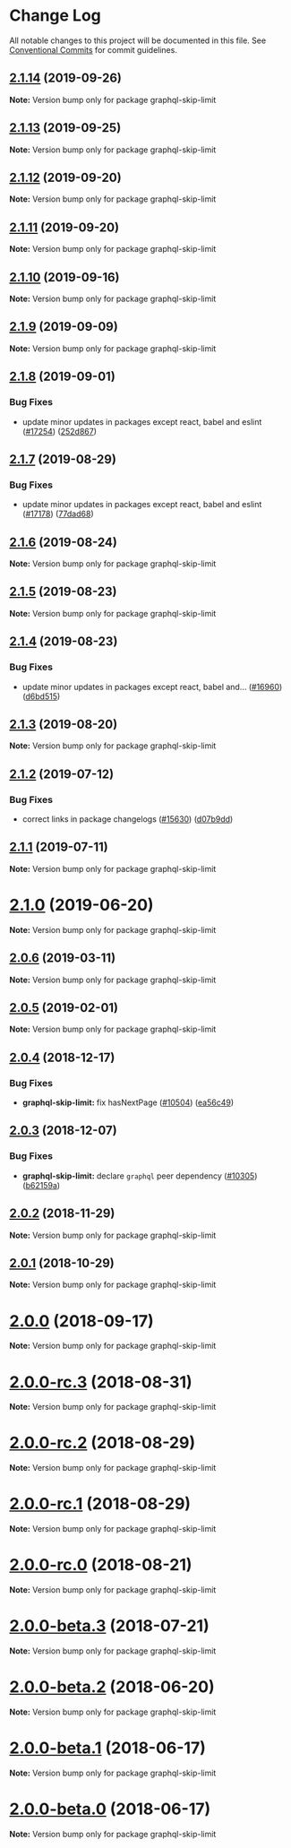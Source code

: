 # Change Log

All notable changes to this project will be documented in this file.
See [Conventional Commits](https://conventionalcommits.org) for commit guidelines.

## [2.1.14](https://github.com/gatsbyjs/gatsby/compare/graphql-skip-limit@2.1.13...graphql-skip-limit@2.1.14) (2019-09-26)

**Note:** Version bump only for package graphql-skip-limit

## [2.1.13](https://github.com/gatsbyjs/gatsby/compare/graphql-skip-limit@2.1.12...graphql-skip-limit@2.1.13) (2019-09-25)

**Note:** Version bump only for package graphql-skip-limit

## [2.1.12](https://github.com/gatsbyjs/gatsby/compare/graphql-skip-limit@2.1.11...graphql-skip-limit@2.1.12) (2019-09-20)

**Note:** Version bump only for package graphql-skip-limit

## [2.1.11](https://github.com/gatsbyjs/gatsby/compare/graphql-skip-limit@2.1.10...graphql-skip-limit@2.1.11) (2019-09-20)

**Note:** Version bump only for package graphql-skip-limit

## [2.1.10](https://github.com/gatsbyjs/gatsby/compare/graphql-skip-limit@2.1.9...graphql-skip-limit@2.1.10) (2019-09-16)

**Note:** Version bump only for package graphql-skip-limit

## [2.1.9](https://github.com/gatsbyjs/gatsby/compare/graphql-skip-limit@2.1.8...graphql-skip-limit@2.1.9) (2019-09-09)

**Note:** Version bump only for package graphql-skip-limit

## [2.1.8](https://github.com/gatsbyjs/gatsby/compare/graphql-skip-limit@2.1.7...graphql-skip-limit@2.1.8) (2019-09-01)

### Bug Fixes

- update minor updates in packages except react, babel and eslint ([#17254](https://github.com/gatsbyjs/gatsby/issues/17254)) ([252d867](https://github.com/gatsbyjs/gatsby/commit/252d867))

## [2.1.7](https://github.com/gatsbyjs/gatsby/compare/graphql-skip-limit@2.1.6...graphql-skip-limit@2.1.7) (2019-08-29)

### Bug Fixes

- update minor updates in packages except react, babel and eslint ([#17178](https://github.com/gatsbyjs/gatsby/issues/17178)) ([77dad68](https://github.com/gatsbyjs/gatsby/commit/77dad68))

## [2.1.6](https://github.com/gatsbyjs/gatsby/compare/graphql-skip-limit@2.1.5...graphql-skip-limit@2.1.6) (2019-08-24)

**Note:** Version bump only for package graphql-skip-limit

## [2.1.5](https://github.com/gatsbyjs/gatsby/compare/graphql-skip-limit@2.1.4...graphql-skip-limit@2.1.5) (2019-08-23)

**Note:** Version bump only for package graphql-skip-limit

## [2.1.4](https://github.com/gatsbyjs/gatsby/compare/graphql-skip-limit@2.1.3...graphql-skip-limit@2.1.4) (2019-08-23)

### Bug Fixes

- update minor updates in packages except react, babel and… ([#16960](https://github.com/gatsbyjs/gatsby/issues/16960)) ([d6bd515](https://github.com/gatsbyjs/gatsby/commit/d6bd515))

## [2.1.3](https://github.com/gatsbyjs/gatsby/compare/graphql-skip-limit@2.1.2...graphql-skip-limit@2.1.3) (2019-08-20)

**Note:** Version bump only for package graphql-skip-limit

## [2.1.2](https://github.com/gatsbyjs/gatsby/compare/graphql-skip-limit@2.1.1...graphql-skip-limit@2.1.2) (2019-07-12)

### Bug Fixes

- correct links in package changelogs ([#15630](https://github.com/gatsbyjs/gatsby/issues/15630)) ([d07b9dd](https://github.com/gatsbyjs/gatsby/commit/d07b9dd))

## [2.1.1](https://github.com/gatsbyjs/gatsby/compare/graphql-skip-limit@2.1.0...graphql-skip-limit@2.1.1) (2019-07-11)

**Note:** Version bump only for package graphql-skip-limit

# [2.1.0](https://github.com/gatsbyjs/gatsby/compare/graphql-skip-limit@2.0.6...graphql-skip-limit@2.1.0) (2019-06-20)

**Note:** Version bump only for package graphql-skip-limit

## [2.0.6](https://github.com/gatsbyjs/gatsby/compare/graphql-skip-limit@2.0.5...graphql-skip-limit@2.0.6) (2019-03-11)

**Note:** Version bump only for package graphql-skip-limit

## [2.0.5](https://github.com/gatsbyjs/gatsby/compare/graphql-skip-limit@2.0.4...graphql-skip-limit@2.0.5) (2019-02-01)

**Note:** Version bump only for package graphql-skip-limit

<a name="2.0.4"></a>

## [2.0.4](https://github.com/gatsbyjs/gatsby/compare/graphql-skip-limit@2.0.3...graphql-skip-limit@2.0.4) (2018-12-17)

### Bug Fixes

- **graphql-skip-limit:** fix hasNextPage ([#10504](https://github.com/gatsbyjs/gatsby/issues/10504)) ([ea56c49](https://github.com/gatsbyjs/gatsby/commit/ea56c49))

<a name="2.0.3"></a>

## [2.0.3](https://github.com/gatsbyjs/gatsby/compare/graphql-skip-limit@2.0.2...graphql-skip-limit@2.0.3) (2018-12-07)

### Bug Fixes

- **graphql-skip-limit:** declare `graphql` peer dependency ([#10305](https://github.com/gatsbyjs/gatsby/issues/10305)) ([b62159a](https://github.com/gatsbyjs/gatsby/commit/b62159a))

<a name="2.0.2"></a>

## [2.0.2](https://github.com/gatsbyjs/gatsby/compare/graphql-skip-limit@2.0.1...graphql-skip-limit@2.0.2) (2018-11-29)

**Note:** Version bump only for package graphql-skip-limit

<a name="2.0.1"></a>

## [2.0.1](https://github.com/gatsbyjs/gatsby/compare/graphql-skip-limit@2.0.0...graphql-skip-limit@2.0.1) (2018-10-29)

**Note:** Version bump only for package graphql-skip-limit

<a name="2.0.0"></a>

# [2.0.0](https://github.com/gatsbyjs/gatsby/compare/graphql-skip-limit@2.0.0-rc.3...graphql-skip-limit@2.0.0) (2018-09-17)

**Note:** Version bump only for package graphql-skip-limit

<a name="2.0.0-rc.3"></a>

# [2.0.0-rc.3](https://github.com/gatsbyjs/gatsby/compare/graphql-skip-limit@2.0.0-rc.2...graphql-skip-limit@2.0.0-rc.3) (2018-08-31)

**Note:** Version bump only for package graphql-skip-limit

<a name="2.0.0-rc.2"></a>

# [2.0.0-rc.2](https://github.com/gatsbyjs/gatsby/compare/graphql-skip-limit@2.0.0-rc.1...graphql-skip-limit@2.0.0-rc.2) (2018-08-29)

**Note:** Version bump only for package graphql-skip-limit

<a name="2.0.0-rc.1"></a>

# [2.0.0-rc.1](https://github.com/gatsbyjs/gatsby/compare/graphql-skip-limit@2.0.0-rc.0...graphql-skip-limit@2.0.0-rc.1) (2018-08-29)

**Note:** Version bump only for package graphql-skip-limit

<a name="2.0.0-rc.0"></a>

# [2.0.0-rc.0](https://github.com/gatsbyjs/gatsby/compare/graphql-skip-limit@2.0.0-beta.3...graphql-skip-limit@2.0.0-rc.0) (2018-08-21)

**Note:** Version bump only for package graphql-skip-limit

<a name="2.0.0-beta.3"></a>

# [2.0.0-beta.3](https://github.com/gatsbyjs/gatsby/compare/graphql-skip-limit@2.0.0-beta.2...graphql-skip-limit@2.0.0-beta.3) (2018-07-21)

**Note:** Version bump only for package graphql-skip-limit

<a name="2.0.0-beta.2"></a>

# [2.0.0-beta.2](https://github.com/gatsbyjs/gatsby/compare/graphql-skip-limit@2.0.0-beta.1...graphql-skip-limit@2.0.0-beta.2) (2018-06-20)

**Note:** Version bump only for package graphql-skip-limit

<a name="2.0.0-beta.1"></a>

# [2.0.0-beta.1](https://github.com/gatsbyjs/gatsby/compare/graphql-skip-limit@2.0.0-beta.0...graphql-skip-limit@2.0.0-beta.1) (2018-06-17)

**Note:** Version bump only for package graphql-skip-limit

<a name="2.0.0-beta.0"></a>

# [2.0.0-beta.0](https://github.com/gatsbyjs/gatsby/compare/graphql-skip-limit@1.0.11...graphql-skip-limit@2.0.0-beta.0) (2018-06-17)

**Note:** Version bump only for package graphql-skip-limit
